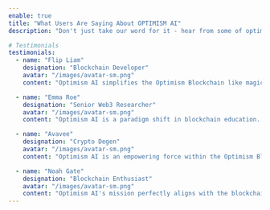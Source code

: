 ```yaml
---
enable: true
title: "What Users Are Saying About OPTIMISM AI"
description: "Don't just take our word for it - hear from some of optimism community members!  Check out some of optimistic testimonials below to see what others are saying about Optimism AI."

# Testimonials
testimonials:
  - name: "Flip Liam"
    designation: "Blockchain Developer"
    avatar: "/images/avatar-sm.png"
    content: "Optimism AI simplifies the Optimism Blockchain like magic. Their chatbots are like knowledgeable friends, making complex concepts easy to grasp. A must-try for blockchain enthusiasts!"

  - name: "Emma Roe"
    designation: "Senior Web3 Researcher"
    avatar: "/images/avatar-sm.png"
    content: "Optimism AI is a paradigm shift in blockchain education. It deciphers the intricacies, nurtures a sense of community, and fuels innovation. As a blockchain developer, diving into this ecosystem has been an enlightening journey."

  - name: "Avavee"
    designation: "Crypto Degen"
    avatar: "/images/avatar-sm.png"
    content: "Optimism AI is an empowering force within the Optimism Blockchain. Their intuitive chatbots and comprehensive knowledge hub bridge the gap, fostering collaboration and igniting innovation. This is a game-changer."

  - name: "Noah Gate"
    designation: "Blockchain Enthusiast"
    avatar: "/images/avatar-sm.png"
    content: "Optimism AI's mission perfectly aligns with the blockchain's core values. Their chatbots and resources are top-notch, promising a profound and lasting impact on the blockchain landscape. Count me in as a blockchain enthusiast!"
---
```

